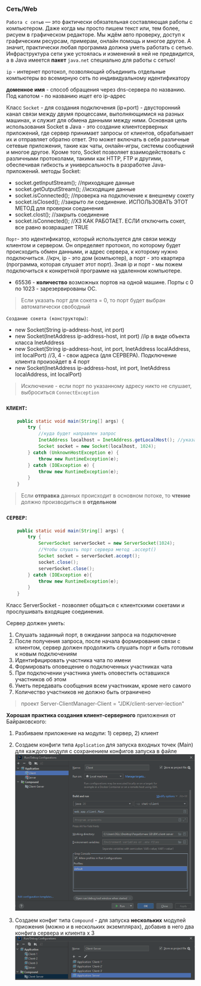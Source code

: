 
### Сеть/Web

`Работа с сетью` — это фактически обязательная составляющая работы с компьютером. Даже когда мы просто
пишем текст или, тем более, рисуем в графическом редакторе. Мы ждём авто проверку, доступ к
графическим ресурсам, примерам, онлайн помощь и многое другое. А значит, практически любая программа
должна уметь работать с сетью. Инфраструктура сети уже устоялась и изменений в ней не предвидится, а в
Java имеется **пакет** `java.net` специально для работы с сетью!

`ip` - интернет протокол, позволяющий объединить отдельные компьютеры во всемирную сеть по индивидуальному идентификатору

**доменное имя** - способ обращения через dns-сервера по названию. Под капотом - по названию ищет его ip-адрес

Класс `Socket` - для создания подключения (ip+port) - двусторонний канал связи между двумя процессами, выполняющимися на разных машинах, и служит для обмена данными между ними. Основная цель использования Socket в Java - это создание клиентсерверных приложений, где сервер принимает запросы от клиентов, обрабатывает их и отправляет обратно ответ. Это может включать в себя различные сетевые приложения, такие как чаты, онлайн-игры, системы сообщений и многое другое. Кроме того, Socket позволяет взаимодействовать с различными протоколами, такими как HTTP, FTP и другими, обеспечивая гибкость и универсальность в разработке Java-приложений.
методы Socket:
- socket.getInputStream(); //приходящие данные
- socket.getOutputStream(); //исходящие данные
- socket.isConnected(); //проверка на подключение к внешнему сокету
- socket.isClosed(); //закрыто ли соединение. ИСПОЛЬЗОВАТЬ ЭТОТ МЕТОД для проверки соединения 
- socket.clost(); //закрыть соединение
- socket.isConnected(); //ХЗ КАК РАБОТАЕТ. ЕСЛИ отключить сокет, все равно возвращает TRUE

`Порт`- это идентификатор, который используется для связи между клиентом и сервером. Он определяет протокол, по которому будет происходить обмен данными, и адрес сервера, к которому нужно подключиться.
//крч, ip - это дом (компьютер), а порт - это квартира (программа, которая слушает этот порт). Зная ip и порт - мы пожем подключиться к конкретной программе на удаленном компьютере.
  * 65536 - **количество** возможных портов на одной машине. Порты с 0 по 1023 - зарезервированы ОС.

> Если указать порт для сокета = 0, то порт будет выбран автоматически свободный

`Создание сокета (конструкторы)`:
- new Socket(String ip-address-host, int port)
- new Socket(InetAddress ip-address-host, int port) //ip в виде объекта класса InetAddress
- new Socket(String ip-address-host, int port, InetAddress localAddress, int localPort) //3, 4 - свои адреса (для СЕРВЕРА). Подключение клиента произойдет в 4 порт
- new Socket(InetAddress ip-address-host, int port, InetAddress localAddress, int localPort)

> Исключение - если порт по указанному адресу никто не слушает, выброситься `ConnectException`



### `КЛИЕНТ`:  

```java
    public static void main(String[] args) {
        try {
            //куда будет направлен запрос
            InetAddress localhost = InetAddress.getLocalHost(); //указание на текущий адрес машины
            Socket socket = new Socket(localhost, 1024);
        } catch (UnknownHostException e) {
            throw new RuntimeException(e);
        } catch (IOException e) {
            throw new RuntimeException(e);
        }
    }
```

> Если **отправка** данных происходит в основном потоке, то **чтение** должно производиться в **отдельном**

### `СЕРВЕР`:

```java
    public static void main(String[] args) {
        try {
            ServerSocket serverSocket = new ServerSocket(1024);
            //Чтобы слушать порт сервера метод .accept()
            Socket socket = serverSocket.accept();
            socket.close();
            serverSocket.close();
        } catch (IOException e){
            throw new RuntimeException(e);
        }
    }
```

Класс ServerSocket - позволяет общаться с клиентскими сокетами и прослушивать входящие соединения.

Сервер должен уметь:
1. Слушать заданный порт, в ожидании запроса на подключение
2. После получения запроса, после начала формирования связи с
клиентом, сервер должен продолжить слушать порт и быть готовым к
новым подключениям
3. Идентифицировать участника чата по имени
4. Формировать оповещение о подключенных участниках чата
5. При подключении участника уметь оповестить оставшихся участников об
этом
6. Уметь передавать сообщения всем участникам, кроме него самого
7. Количество участников не должно быть ограничено

> проект Server-ClientManager-Client = "JDK/client-server-lection"


**Хорошая практика создания клиент-серверного** приложения от Байраковского:
1. Разбиваем приложение на модули: 1) сервер, 2) клиент

2. Создаем конфиги типа `Application` для запуска входных точек (Main) для каждого модуля с сохранением конфигов запуска в файле
![конфиг для выходной точки](images/конфиг_запуска_ide.png)

3. Создаем конфиг типа `Compound` - для запуска **нескольких** модулей приожения (можно и в нескольких экземплярах), добавив в него два конфига сервера и клиента х 3
![компаунд конфигурация](images/compound_config.png)